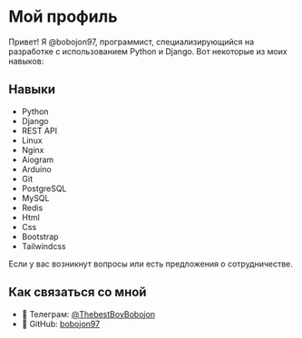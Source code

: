 # Мой профиль

Привет! Я @bobojon97, программист, специализирующийся на разработке с использованием Python и Django. Вот некоторые из моих навыков:

## Навыки

- Python
- Django
- REST API
- Linux
- Nginx
- Aiogram
- Arduino
- Git
- PostgreSQL
- MySQL
- Redis
- Html
- Css
- Bootstrap
- Tailwindcss

Если у вас возникнут вопросы или есть предложения о сотрудничестве.

## Как связаться со мной

- 💬 Телеграм: [@ThebestBoyBobojon](https://t.me/ThebestBoyBobojon)
- 🔗 GitHub: [bobojon97](https://github.com/bobojon97)
